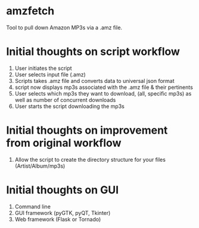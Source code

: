amzfetch
========

Tool to pull down Amazon MP3s via a .amz file.

Initial thoughts on script workflow
===================================

1. User initiates the script
2. User selects input file (.amz)
3. Scripts takes .amz file and converts data to universal json format
4. script now displays mp3s associated with the .amz file & their pertinents
5. User selects which mp3s they want to download, (all, specific mp3s) as well as number of concurrent downloads
6. User starts the script downloading the mp3s

Initial thoughts on improvement from original workflow
======================================================

1. Allow the script to create the directory structure for your files (Artist/Album/mp3s)

Initial thoughts on GUI
=======================

1. Command line
2. GUI framework (pyGTK, pyQT, Tkinter)
3. Web framework (Flask or Tornado) 
